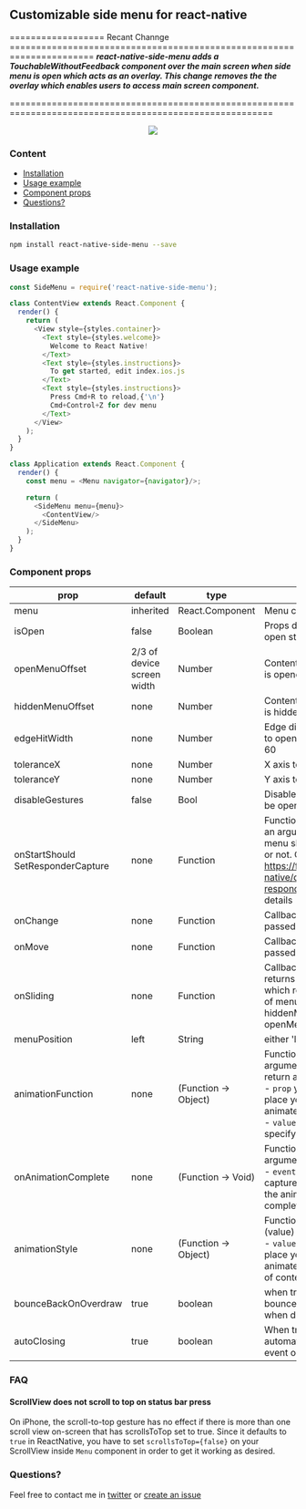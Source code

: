 ## Customizable side menu for react-native

================== Recant Channge ======================================================================
*****react-native-side-menu adds a TouchableWithoutFeedback component over the main screen when side menu is open which acts as an overlay. This change removes the the overlay which enables users to access main screen component.*****

========================================================================================================


<p align="center">
  <img src ="http://oi61.tinypic.com/2n9l2dz.jpg" />
</p>

### Content
- [Installation](#installation)
- [Usage example](#usage-example)
- [Component props](#component-props)
- [Questions?](#questions)

### Installation
```bash
npm install react-native-side-menu --save
```

### Usage example
```javascript
const SideMenu = require('react-native-side-menu');

class ContentView extends React.Component {
  render() {
    return (
      <View style={styles.container}>
        <Text style={styles.welcome}>
          Welcome to React Native!
        </Text>
        <Text style={styles.instructions}>
          To get started, edit index.ios.js
        </Text>
        <Text style={styles.instructions}>
          Press Cmd+R to reload,{'\n'}
          Cmd+Control+Z for dev menu
        </Text>
      </View>
    );
  }
}

class Application extends React.Component {
  render() {
    const menu = <Menu navigator={navigator}/>;

    return (
      <SideMenu menu={menu}>
        <ContentView/>
      </SideMenu>
    );
  }
}
```

### Component props

| prop | default | type | description |
| ---- | ---- | ----| ---- |
| menu | inherited | React.Component | Menu component |
| isOpen |false | Boolean | Props driven control over menu open state |
| openMenuOffset | 2/3 of device screen width | Number | Content view left margin if menu is opened |
| hiddenMenuOffset | none | Number | Content view left margin if menu is hidden |
| edgeHitWidth | none | Number | Edge distance on content view to open side menu, defaults to 60 |
| toleranceX | none | Number | X axis tolerance |
| toleranceY | none | Number | Y axis tolerance |
| disableGestures | false | Bool | Disable whether the menu can be opened with gestures or not |
| onStartShould <br /> SetResponderCapture | none | Function | Function that accepts event as an argument and specify if side-menu should react on the touch or not. Check https://facebook.github.io/react-native/docs/gesture-responder-system.html for more details |
| onChange | none | Function | Callback on menu open/close. Is passed isOpen as an argument |
| onMove | none | Function | Callback on menu move. Is passed left as an argument |
| onSliding | none | Function | Callback when menu is sliding. It returns a decimal from 0 to 1 which represents the percentage of menu offset between hiddenMenuOffset and openMenuOffset.|
| menuPosition | left | String | either 'left' or 'right' |
| animationFunction | none | (Function -> Object) | Function that accept 2 arguments (prop, value) and return an object: <br /> - `prop` you should use at the place you specify parameter to animate <br /> - `value` you should use to specify the final value of prop |
| onAnimationComplete | none | (Function -> Void) | Function that accept 1 optional argument (event): <br /> - `event` you should this to capture the animation event after the animation has successfully completed |
| animationStyle | none | (Function -> Object) | Function that accept 1 argument (value) and return an object: <br /> - `value` you should use at the place you need current value of animated parameter (left offset of content view) |
| bounceBackOnOverdraw | true | boolean | when true, content view will bounce back to openMenuOffset when dragged further |
| autoClosing | true | boolean | When true, menu close automatically as soon as an event occurs |

### FAQ

#### ScrollView does not scroll to top on status bar press

On iPhone, the scroll-to-top gesture has no effect if there is more than one scroll view on-screen that has scrollsToTop set to true. Since it defaults to `true` in ReactNative, you have to set `scrollsToTop={false}` on your ScrollView inside `Menu` component in order to get it working as desired.

### Questions?
Feel free to contact me in [twitter](https://twitter.com/kureevalexey) or [create an issue](https://github.com/Kureev/react-native-side-menu/issues/new)
